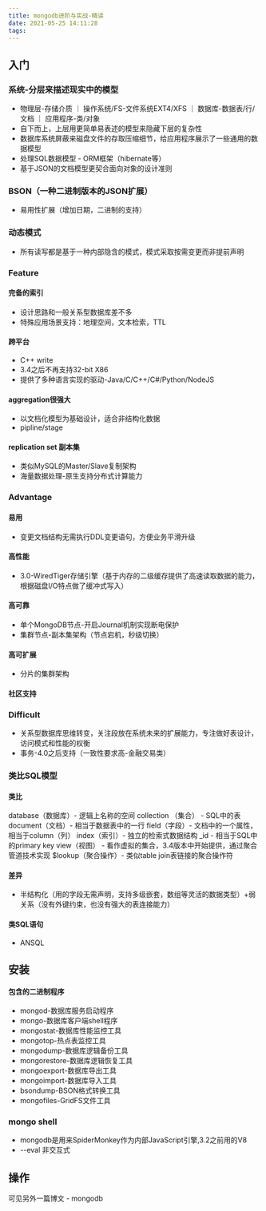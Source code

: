 ```yaml
---
title: mongodb进阶与实战-精读
date: 2021-05-25 14:11:28
tags:
---
```

## 入门

### 系统-分层来描述现实中的模型
  - 物理层-存储介质 ｜ 操作系统/FS-文件系统EXT4/XFS ｜ 数据库-数据表/行/文档 ｜ 应用程序-类/对象
  - 自下而上，上层用更简单易表述的模型来隐藏下层的复杂性
  - 数据库系统屏蔽来磁盘文件的存取压缩细节，给应用程序展示了一些通用的数据模型
  - 处理SQL数据模型 - ORM框架（hibernate等）
  - 基于JSON的文档模型更契合面向对象的设计准则

### BSON（一种二进制版本的JSON扩展）
  - 易用性扩展（增加日期，二进制的支持）

### 动态模式
  - 所有读写都是基于一种内部隐含的模式，模式采取按需变更而非提前声明

### Feature
#### 完备的索引
- 设计思路和一般关系型数据库差不多
- 特殊应用场景支持：地理空间，文本检索，TTL
#### 跨平台
- C++ write
- 3.4之后不再支持32-bit X86
- 提供了多种语言实现的驱动-Java/C/C++/C#/Python/NodeJS

#### aggregation很强大
- 以文档化模型为基础设计，适合非结构化数据
- pipline/stage

#### replication set 副本集
- 类似MySQL的Master/Slave复制架构
- 海量数据处理-原生支持分布式计算能力

### Advantage
#### 易用
- 变更文档结构无需执行DDL变更语句，方便业务平滑升级

#### 高性能
- 3.0-WiredTiger存储引擎（基于内存的二级缓存提供了高速读取数据的能力，根据磁盘I/O特点做了缓冲式写入）

#### 高可靠
- 单个MongoDB节点-开启Journal机制实现断电保护
- 集群节点-副本集架构（节点宕机，秒级切换）

#### 高可扩展
- 分片的集群架构

#### 社区支持

### Difficult
- 关系型数据库思维转变，关注段放在系统未来的扩展能力，专注做好表设计，访问模式和性能的权衡
- 事务-4.0之后支持（一致性要求高-金融交易类）

### 类比SQL模型
#### 类比
database（数据库）- 逻辑上名称的空间
collection （集合） - SQL中的表
document（文档）- 相当于数据表中的一行
field（字段）- 文档中的一个属性，相当于column（列）
index（索引）- 独立的检索式数据结构
_id - 相当于SQL中的primary key
view（视图） - 看作虚拟的集合，3.4版本中开始提供，通过聚合管道技术实现
$lookup（聚合操作）- 类似table join表链接的聚合操作符

#### 差异
- 半结构化（用的字段无需声明，支持多级嵌套，数组等灵活的数据类型）+弱关系（没有外键约束，也没有强大的表连接能力）

#### 类SQL语句
- ANSQL

## 安装
#### 包含的二进制程序
- mongod-数据库服务启动程序
- mongo-数据库客户端shell程序
- mongostat-数据库性能监控工具
- mongotop-热点表监控工具
- mongodump-数据库逻辑备份工具
- mongorestore-数据库逻辑恢复工具
- mongoexport-数据库导出工具
- mongoimport-数据库导入工具
- bsondump-BSON格式转换工具
- mongofiles-GridFS文件工具

### mongo shell
- mongodb是用来SpiderMonkey作为内部JavaScript引擎,3.2之前用的V8
- --eval 非交互式


## 操作
可见另外一篇博文 - mongodb